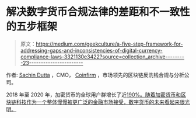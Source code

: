 # 解决数字货币合规法律的差距和不一致性的五步框架

> 原文：<https://medium.com/geekculture/a-five-step-framework-for-addressing-gaps-and-inconsistencies-of-digital-currency-compliance-laws-3321130e3422?source=collection_archive---------23----------------------->

作者: [Sachin Dutta](https://www.linkedin.com/in/sachin-dutta?originalSubdomain=uk) ，CMO， [Coinfirm](https://www.coinfirm.com/blockchain-analytics/?utm_source=google&utm_medium=cpc&utm_campaign=%5bGSN%5d_brand&utm_adgroup=brand&utm_term=coinfirm&gclid=Cj0KCQiA7oyNBhDiARIsADtGRZYYO7Exc2kJ71LALvoKvIPA2i44i6-LIrAr_98KLyGA3eH0g7DnlMUaAl9KEALw_wcB) ，市场领先的区块链反洗钱合规与分析公司。

2018 年至 2020 年，加密货币的全球用户群增长了近[190%。随着加密货币和区块链科技作为一个整体慢慢被更广泛的金融市场接受，数字货币的未来看起来很光明。](https://www.statista.com/statistics/1202503/global-cryptocurrency-user-base/)